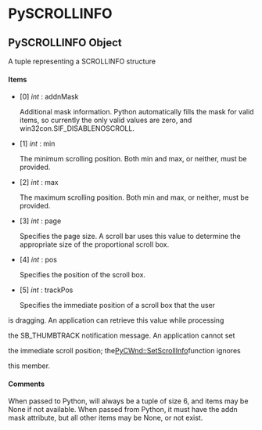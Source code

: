 # PySCROLLINFO

## PySCROLLINFO Object

A tuple representing a SCROLLINFO structure

#### Items


  - [0] *int* : addnMask

    Additional mask information.  Python automatically fills the mask for valid items, so currently the only valid values are zero, and win32con.SIF_DISABLENOSCROLL.

  - [1] *int* : min

    The minimum scrolling position.  Both min and max, or neither, must be provided.

  - [2] *int* : max

    The maximum scrolling position.  Both min and max, or neither, must be provided.

  - [3] *int* : page

    Specifies the page size. A scroll bar uses this value to determine the appropriate size of the proportional scroll box.

  - [4] *int* : pos

    Specifies the position of the scroll box.

  - [5] *int* : trackPos

    Specifies the immediate position of a scroll box that the user 

is dragging. An application can retrieve this value while processing 

the SB_THUMBTRACK notification message. An application cannot set 

the immediate scroll position; the[PyCWnd::SetScrollInfo](PyCWnd.md#pycwndsetscrollinfo)function ignores 

this member.

#### Comments
When passed to Python, will always be a tuple of size 6, and items may be None if not available.
When passed from Python, it must have the addn mask attribute, but all other items may be None, or not exist.